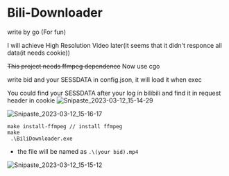 # Bili-Downloader

write by go (For fun)

I will achieve High Resolution Video later(it seems that it didn't responce all data(it needs cookie))

~~This project needs ffmpeg dependence~~
Now use cgo

write bid and your SESSDATA in config.json, it will load it when exec

You could find your SESSDATA after your log in bilibili and find it in request header in cookie 
![Snipaste_2023-03-12_15-14-29](https://user-images.githubusercontent.com/67376942/224530080-f1d37a74-3cba-433a-8ef4-259755f1b550.png)

![Snipaste_2023-03-12_15-16-17](https://user-images.githubusercontent.com/67376942/224530152-766a2f6d-6d0a-48c8-8d00-d66037385df1.png)

```
make install-ffmpeg // install ffmpeg
make
 .\BiliDownloader.exe
```

- the file will be named as `.\(your bid).mp4` 


![Snipaste_2023-03-12_15-15-12](https://user-images.githubusercontent.com/67376942/224530108-6e475b13-71f3-4f77-8d1f-8bf2655ea978.png)

